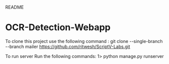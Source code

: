 README
# OCR-Detection-Webapp

To clone this project use the following command :
git clone --single-branch --branch mailer https://github.com/ritwesh/ScriptV-Labs.git

To run server 
Run the following commands:
1> python manage.py runserver
